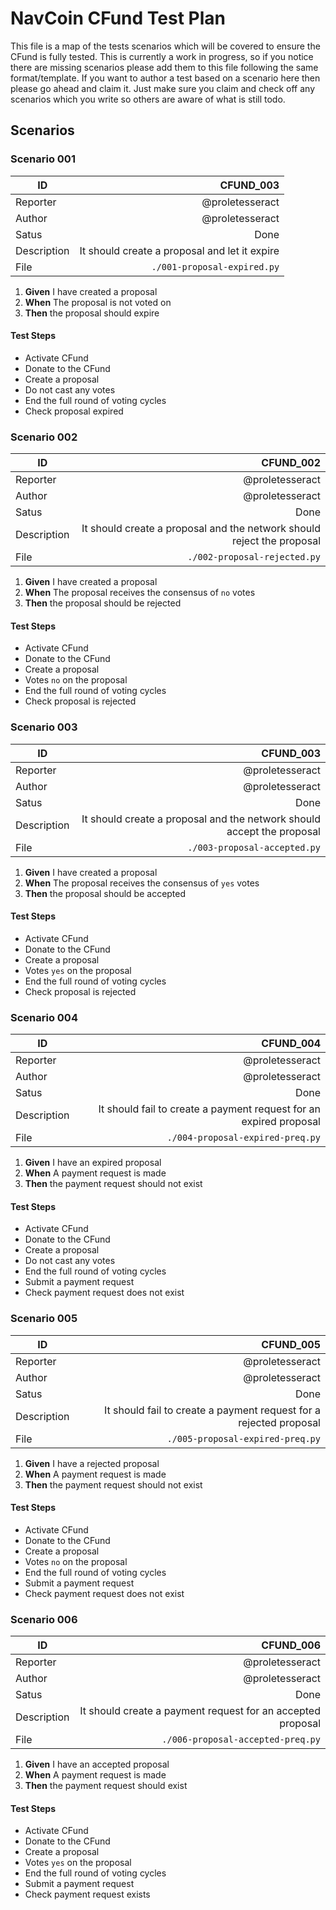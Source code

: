 # NavCoin CFund Test Plan

This file is a map of the tests scenarios which will be covered to ensure the CFund is fully tested. This is currently a work in progress, so if you notice there are missing scenarios please add them to this file following the same format/template. If you want to author a test based on a scenario here then please go ahead and claim it. Just make sure you claim and check off any scenarios which you write so others are aware of what is still todo.

## Scenarios

### Scenario 001

| ID          |  CFUND_003 |
| ----------- | -----: |
| Reporter    | @proletesseract |
| Author      | @proletesseract |
| Satus       | Done |
| Description | It should create a proposal and let it expire |
| File        | `./001-proposal-expired.py`

1. **Given** I have created a proposal
2. **When** The proposal is not voted on
3. **Then** the proposal should expire 

#### Test Steps
- Activate CFund
- Donate to the CFund
- Create a proposal
- Do not cast any votes
- End the full round of voting cycles
- Check proposal expired

### Scenario 002

| ID          |  CFUND_002 |
| ----------- | -----: |
| Reporter    | @proletesseract |
| Author      | @proletesseract |
| Satus       | Done |
| Description | It should create a proposal and the network should reject the proposal |
| File        | `./002-proposal-rejected.py`

1. **Given** I have created a proposal
2. **When** The proposal receives the consensus of `no` votes
3. **Then** the proposal should be rejected 

#### Test Steps
- Activate CFund
- Donate to the CFund
- Create a proposal
- Votes `no` on the proposal
- End the full round of voting cycles
- Check proposal is rejected

### Scenario 003

| ID          |  CFUND_003 |
| ----------- | -----: |
| Reporter    | @proletesseract |
| Author      | @proletesseract |
| Satus       | Done |
| Description | It should create a proposal and the network should accept the proposal |
| File        | `./003-proposal-accepted.py`

1. **Given** I have created a proposal
2. **When** The proposal receives the consensus of `yes` votes
3. **Then** the proposal should be accepted 

#### Test Steps
- Activate CFund
- Donate to the CFund
- Create a proposal
- Votes `yes` on the proposal
- End the full round of voting cycles
- Check proposal is rejected

### Scenario 004

| ID          |  CFUND_004 |
| ----------- | -----: |
| Reporter    | @proletesseract |
| Author      | @proletesseract |
| Satus       | Done |
| Description | It should fail to create a payment request for an expired proposal |
| File        | `./004-proposal-expired-preq.py`

1. **Given** I have an expired proposal
2. **When** A payment request is made
3. **Then** the payment request should not exist

#### Test Steps
- Activate CFund
- Donate to the CFund
- Create a proposal
- Do not cast any votes
- End the full round of voting cycles
- Submit a payment request
- Check payment request does not exist

### Scenario 005

| ID          |  CFUND_005 |
| ----------- | -----: |
| Reporter    | @proletesseract |
| Author      | @proletesseract |
| Satus       | Done |
| Description | It should fail to create a payment request for a rejected proposal |
| File        | `./005-proposal-expired-preq.py`

1. **Given** I have a rejected proposal
2. **When** A payment request is made
3. **Then** the payment request should not exist

#### Test Steps
- Activate CFund
- Donate to the CFund
- Create a proposal
- Votes `no` on the proposal
- End the full round of voting cycles
- Submit a payment request
- Check payment request does not exist

### Scenario 006

| ID          |  CFUND_006 |
| ----------- | -----: |
| Reporter    | @proletesseract |
| Author      | @proletesseract |
| Satus       | Done |
| Description | It should create a payment request for an accepted proposal |
| File        | `./006-proposal-accepted-preq.py`

1. **Given** I have an accepted proposal
2. **When** A payment request is made
3. **Then** the payment request should exist

#### Test Steps
- Activate CFund
- Donate to the CFund
- Create a proposal
- Votes `yes` on the proposal
- End the full round of voting cycles
- Submit a payment request
- Check payment request exists